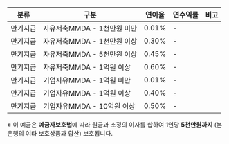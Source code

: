 | 분류     | 구분                          | 연이율 | 연수익률 | 비고 |
|----------|-------------------------------|--------|----------|------|
| 만기지급 | 자유저축MMDA - 1천만원 미만 | 0.01%  | -        |      |
| 만기지급 | 자유저축MMDA - 1천만원 이상 | 0.30%  | -        |      |
| 만기지급 | 자유저축MMDA - 5천만원 이상 | 0.45%  | -        |      |
| 만기지급 | 자유저축MMDA - 1억원 이상   | 0.60%  | -        |      |
| 만기지급 | 기업자유MMDA - 1억원 미만   | 0.01%  | -        |      |
| 만기지급 | 기업자유MMDA - 1억원 이상   | 0.40%  | -        |      |
| 만기지급 | 기업자유MMDA - 10억원 이상  | 0.50%  | -        |      |

※ 이 예금은 **예금자보호법**에 따라 원금과 소정의 이자를 합하여 1인당 **5천만원까지** (본 은행의 여타 보호상품과 합산) 보호됩니다.
